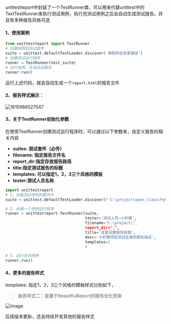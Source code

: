 # 

unittestteport中封装了一个TestRunner类，可以用来代替unittest中的TextTestRunner来执行测试用例，执行完测试用例之后会自动生成测试报告。并且有多种报告风格可选

#### 1、使用案例

```python
from unittestteport import TestRunner
# 加载用例到测试套件
suite = unittest.defaultTestLoader.discover('用例所在目录路径')
# 创建测试运行程序
runner = TestRunner(test_suite)
# 运行用例，生成测试报告
runner.run()
```

运行上述代码，就会自动生成一个`report.html`的报告文件

#### 2、报告样式展示：

![1615966527547](..\img\1615966527547.png) 

#### 3、关于TestRunner初始化参数

在使用TestRunner创建测试运行程序时，可以通过以下参数来，自定义报告的相关内容

- **suites: 测试套件（必传）**
- **filename: 指定报告文件名**
- **report_dir:指定存放报告路径**
- **title:指定测试报告的标题**
- **templates: 可以指定1，2，3三个风格的模板**
- **tester:测试人员名称**

```python
import unittestreport
# 1、加载测试用例到套件中
suite = unittest.defaultTestLoader.discover(r'C:\project\open_class\Py0507\testcase')

# 2、创建一个用例运行程序
runner = unittestreport.TestRunner(suite,
                                   tester='测试人员—小柠檬',
                                   filename="C:\project\",
                                   report_dir=".",
                                   title='这里设置报告标题',
                                   desc='小柠檬项目测试生成的报告描述',
                                   templates=2
                                   )

# 3、运行测试用例
runner.run()
```



#### 4、更多的报告样式

templates: 指定1，2，3三个风格的模板样式分别如下，

> 报告样式二：是基于BeautifulReport的报告优化而来

![image](..\img\1620454193693.png )

后续版本更新，还会持续开发其他的报告样式